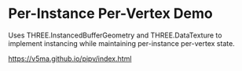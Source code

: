 # Per-Instance Per-Vertex Demo

Uses THREE.InstancedBufferGeometry and THREE.DataTexture to implement instancing while maintaining per-instance per-vertex state.

https://v5ma.github.io/pipv/index.html
